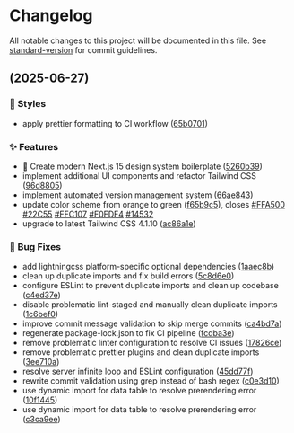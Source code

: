 # Changelog

All notable changes to this project will be documented in this file. See [standard-version](https://github.com/conventional-changelog/standard-version) for commit guidelines.


##  (2025-06-27)


### 💄 Styles

* apply prettier formatting to CI workflow ([65b0701](https://github.com/Walid-Azur/nextjs-boiler-app/commit/65b0701403f1891bc52c57c9291bdb669acfe356))


### ✨ Features

* 🎨 Create modern Next.js 15 design system boilerplate ([5260b39](https://github.com/Walid-Azur/nextjs-boiler-app/commit/5260b39eca836fb6a84b958447b2259fb13ec52d))
* implement additional UI components and refactor Tailwind CSS ([96d8805](https://github.com/Walid-Azur/nextjs-boiler-app/commit/96d8805cac6456d178906e24b4a162124b52f114))
* implement automated version management system ([66ae843](https://github.com/Walid-Azur/nextjs-boiler-app/commit/66ae8436e707a4f8359a1ac064927896784dd6b3))
* update color scheme from orange to green ([f65b9c5](https://github.com/Walid-Azur/nextjs-boiler-app/commit/f65b9c503a2fe913226a34c2fb075c3baa5dc919)), closes [#FFA500](https://github.com/Walid-Azur/nextjs-boiler-app/issues/FFA500) [#22C55](https://github.com/Walid-Azur/nextjs-boiler-app/issues/22C55) [#FFC107](https://github.com/Walid-Azur/nextjs-boiler-app/issues/FFC107) [#F0FDF4](https://github.com/Walid-Azur/nextjs-boiler-app/issues/F0FDF4) [#14532](https://github.com/Walid-Azur/nextjs-boiler-app/issues/14532)
* upgrade to latest Tailwind CSS 4.1.10 ([ac86a1e](https://github.com/Walid-Azur/nextjs-boiler-app/commit/ac86a1efd5a781afdf3a7a1f4521f2543d4fbe5e))


### 🐛 Bug Fixes

* add lightningcss platform-specific optional dependencies ([1aaec8b](https://github.com/Walid-Azur/nextjs-boiler-app/commit/1aaec8b53df92966120bf046013749478bce288d))
* clean up duplicate imports and fix build errors ([5c8d6e0](https://github.com/Walid-Azur/nextjs-boiler-app/commit/5c8d6e044037cb014b3c04e0236673d744fc4640))
* configure ESLint to prevent duplicate imports and clean up codebase ([c4ed37e](https://github.com/Walid-Azur/nextjs-boiler-app/commit/c4ed37e870eece60599e1d368c467072a7dda736))
* disable problematic lint-staged and manually clean duplicate imports ([1c6bef0](https://github.com/Walid-Azur/nextjs-boiler-app/commit/1c6bef0d61f0299f2854efbe5b2569f210b24e07))
* improve commit message validation to skip merge commits ([ca4bd7a](https://github.com/Walid-Azur/nextjs-boiler-app/commit/ca4bd7afd9ec0af2cf3f2235e3699e9140f33bb1))
* regenerate package-lock.json to fix CI pipeline ([fcdba3e](https://github.com/Walid-Azur/nextjs-boiler-app/commit/fcdba3e58325d37818e4c8ca7fa4627cb96ded84))
* remove problematic linter configuration to resolve CI issues ([17826ce](https://github.com/Walid-Azur/nextjs-boiler-app/commit/17826ce377a281cb0c9da383a7b465bc47e44c7b))
* remove problematic prettier plugins and clean duplicate imports ([3ee710a](https://github.com/Walid-Azur/nextjs-boiler-app/commit/3ee710a085665f09740b93176536bb824288454a))
* resolve server infinite loop and ESLint configuration ([45dd77f](https://github.com/Walid-Azur/nextjs-boiler-app/commit/45dd77ffb45f25c22173b9c2a8c51b192b629f4b))
* rewrite commit validation using grep instead of bash regex ([c0e3d10](https://github.com/Walid-Azur/nextjs-boiler-app/commit/c0e3d103ac8c0651cec803d4948aa6e395d8267a))
* use dynamic import for data table to resolve prerendering error ([10f1445](https://github.com/Walid-Azur/nextjs-boiler-app/commit/10f1445a02811679532022aacb16251fb40149b7))
* use dynamic import for data table to resolve prerendering error ([c3ca9ee](https://github.com/Walid-Azur/nextjs-boiler-app/commit/c3ca9eeebb6cf7f684190a21b2421b63e556fe64))
